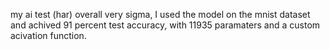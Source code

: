 my ai test (har)
overall very sigma, I used the model on the mnist dataset and achived 91 percent test accuracy, with 11935 paramaters and a custom acivation function.
